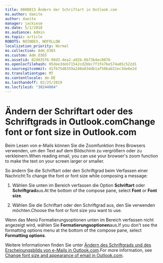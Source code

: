 ```yaml
---
title: 8000013 Ändern der Schriftart in Outlook.com
ms.author: daeite
author: daeite
manager: jackiesm
ms.date: 5/1/2018
ms.audience: Admin
ms.topic: article
ROBOTS: NOINDEX, NOFOLLOW
localization_priority: Normal
ms.collection: Adm_O365
ms.custom: Adm_O365
ms.assetid: 824035f6-90d3-4ea2-a92b-6b73b4ec0076
ms.openlocfilehash: 05dee3deb71542cd2bbc7f3fe7be574a85c522d1
ms.sourcegitcommit: d1fb75d8359a248a03ddb1af50bab31ec3de6e2d
ms.translationtype: MT
ms.contentlocale: de-DE
ms.lasthandoff: 02/25/2019
ms.locfileid: "30244004"
---
```

# <a name="change-font-or-font-size-in-outlookcom"></a><span data-ttu-id="db33f-102">Ändern der Schriftart oder des Schriftgrads in Outlook.com</span><span class="sxs-lookup"><span data-stu-id="db33f-102">Change font or font size in Outlook.com</span></span>

<span data-ttu-id="db33f-103">Beim Lesen von e-Mails können Sie die Zoomfunktion Ihres Browsers verwenden, um den Text auf dem Bildschirm zu vergrößern oder zu verkleinern.</span><span class="sxs-lookup"><span data-stu-id="db33f-103">When reading email, you can use your browser's zoom function to make the text on your screen larger or smaller.</span></span>
  
<span data-ttu-id="db33f-104">So ändern Sie die Schriftart oder den Schriftgrad beim Verfassen einer Nachricht:</span><span class="sxs-lookup"><span data-stu-id="db33f-104">To change the font or font size while composing a message:</span></span>
  
1. <span data-ttu-id="db33f-105">Wählen Sie unten im Bereich verfassen die Option **Schriftart** oder **Schriftgrad**aus.</span><span class="sxs-lookup"><span data-stu-id="db33f-105">At the bottom of the compose pane, select **Font** or **Font size**.</span></span>
    
2. <span data-ttu-id="db33f-106">Wählen Sie die Schriftart oder den Schriftgrad aus, den Sie verwenden möchten.</span><span class="sxs-lookup"><span data-stu-id="db33f-106">Choose the font or font size you want to use.</span></span>
    
<span data-ttu-id="db33f-107">Wenn das Menü Formatierungsoptionen unten im Bereich verfassen nicht angezeigt wird, wählen Sie **Formatierungsoptionen**aus.</span><span class="sxs-lookup"><span data-stu-id="db33f-107">If you don't see the formatting options menu at the bottom of the compose pane, select **Formatting options**.</span></span>
  
<span data-ttu-id="db33f-108">Weitere Informationen finden Sie unter [Ändern des Schriftgrads und des Erscheinungsbilds von e-Mails in Outlook.com](https://go.microsoft.com/fwlink/p/?linkid=873130).</span><span class="sxs-lookup"><span data-stu-id="db33f-108">For more information, see [Change font size and appearance of email in Outlook.com](https://go.microsoft.com/fwlink/p/?linkid=873130).</span></span>
  

